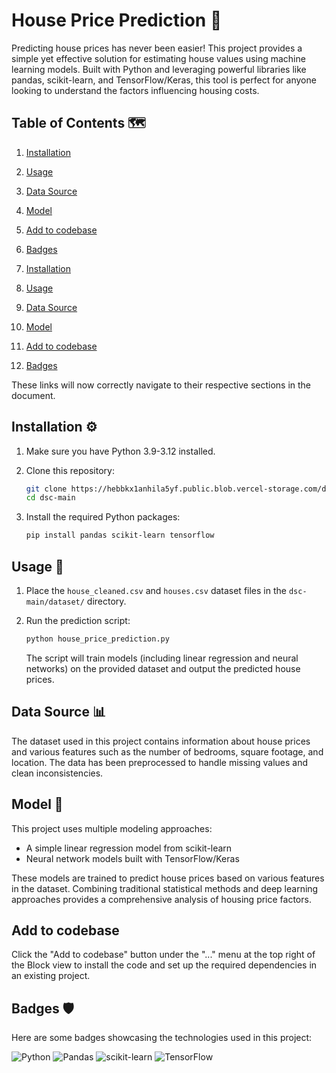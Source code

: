 # House Price Prediction 🏡

Predicting house prices has never been easier! This project provides a simple yet effective solution for estimating house values using machine learning models. Built with Python and leveraging powerful libraries like pandas, scikit-learn, and TensorFlow/Keras, this tool is perfect for anyone looking to understand the factors influencing housing costs.

## Table of Contents 🗺️

1.  [Installation](#installation-⚙️)
2.  [Usage](#usage-🚀)
3.  [Data Source](#data-source-📊)
4.  [Model](#model-🧠)
5.  [Add to codebase](#add-to-codebase)
6.  [Badges](#badges-🛡️)


1. [Installation](#installation-)
2. [Usage](#usage-)
3. [Data Source](#data-source-)
4. [Model](#model-)
5. [Add to codebase](#add-to-codebase)
6. [Badges](#badges-)

These links will now correctly navigate to their respective sections in the document.

## Installation ⚙️

1.  Make sure you have Python 3.9-3.12 installed.
2.  Clone this repository:

    ```bash
    git clone https://hebbkx1anhila5yf.public.blob.vercel-storage.com/dsc-main%20%281%29-mZx3gdAdtqzpcwS1f1UW8bP3v40vB8.zip dsc-main
    cd dsc-main
    ```

3.  Install the required Python packages:

    ```bash
    pip install pandas scikit-learn tensorflow
    ```

## Usage 🚀

1.  Place the `house_cleaned.csv` and `houses.csv` dataset files in the `dsc-main/dataset/` directory.
2.  Run the prediction script:

    ```bash
    python house_price_prediction.py
    ```

    The script will train models (including linear regression and neural networks) on the provided dataset and output the predicted house prices.

## Data Source 📊

The dataset used in this project contains information about house prices and various features such as the number of bedrooms, square footage, and location. The data has been preprocessed to handle missing values and clean inconsistencies.

## Model 🧠

This project uses multiple modeling approaches:
- A simple linear regression model from scikit-learn
- Neural network models built with TensorFlow/Keras

These models are trained to predict house prices based on various features in the dataset. Combining traditional statistical methods and deep learning approaches provides a comprehensive analysis of housing price factors.

## Add to codebase

Click the "Add to codebase" button under the "..." menu at the top right of the Block view to install the code and set up the required dependencies in an existing project.

## Badges 🛡️

Here are some badges showcasing the technologies used in this project:

![Python](https://img.shields.io/badge/python-3.9--3.12-blue.svg?logo=python&logoColor=white)
![Pandas](https://img.shields.io/badge/pandas-%23150458.svg?logo=pandas&logoColor=white)
![scikit-learn](https://img.shields.io/badge/scikit--learn-%23F7931E.svg?logo=scikit-learn&logoColor=white)
![TensorFlow](https://img.shields.io/badge/TensorFlow-%23FF6F00.svg?logo=tensorflow&logoColor=white)
